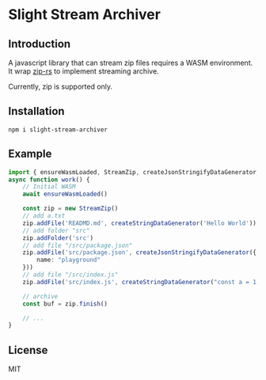 Slight Stream Archiver
======

Introduction
----

A javascript library that can stream zip files requires a WASM environment. It wrap [zip-rs](https://github.com/zip-rs/zip) to implement streaming archive.

Currently, zip is supported only.

Installation
----

```shell
npm i slight-stream-archiver
```

Example
----

```ts
import { ensureWasmLoaded, StreamZip, createJsonStringifyDataGenerator, createStringDataGenerator } from 'slight-stream-archiver'
async function work() {
    // Initial WASM
    await ensureWasmLoaded()

    const zip = new StreamZip()
    // add a.txt
    zip.addFile('READMD.md', createStringDataGenerator('Hello World'))
    // add folder "src"
    zip.addFolder('src')
    // add file "/src/package.json"
    zip.addFile('src/package.json', createJsonStringifyDataGenerator({
        name: "playground"
    }))
    // add file "/src/index.js"
    zip.addFile('src/index.js', createStringDataGenerator("const a = 1;"))

    // archive
    const buf = zip.finish()

    // ...
}
```

License
----
MIT